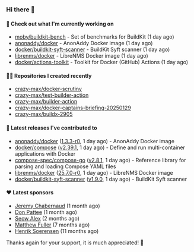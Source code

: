 ### Hi there 👋

#### 👷 Check out what I'm currently working on

- [moby/buildkit-bench](https://github.com/moby/buildkit-bench) - Set of benchmarks for BuildKit (1 day ago)
- [anonaddy/docker](https://github.com/anonaddy/docker) - AnonAddy Docker image (1 day ago)
- [docker/buildkit-syft-scanner](https://github.com/docker/buildkit-syft-scanner) - BuildKit Syft scanner (1 day ago)
- [librenms/docker](https://github.com/librenms/docker) - LibreNMS Docker image (1 day ago)
- [docker/actions-toolkit](https://github.com/docker/actions-toolkit) - Toolkit for Docker (GitHub) Actions (1 day ago)

#### 👨‍💻 Repositories I created recently

- [crazy-max/docker-scrutiny](https://github.com/crazy-max/docker-scrutiny)
- [crazy-max/test-builder-action](https://github.com/crazy-max/test-builder-action)
- [crazy-max/builder-action](https://github.com/crazy-max/builder-action)
- [crazy-max/docker-captains-briefing-20250129](https://github.com/crazy-max/docker-captains-briefing-20250129)
- [crazy-max/buildx-2905](https://github.com/crazy-max/buildx-2905)

#### 🚀 Latest releases I've contributed to

- [anonaddy/docker](https://github.com/anonaddy/docker) ([1.3.3-r0](https://github.com/anonaddy/docker/releases/tag/1.3.3-r0), 1 day ago) - AnonAddy Docker image
- [docker/compose](https://github.com/docker/compose) ([v2.39.1](https://github.com/docker/compose/releases/tag/v2.39.1), 1 day ago) - Define and run multi-container applications with Docker
- [compose-spec/compose-go](https://github.com/compose-spec/compose-go) ([v2.8.1](https://github.com/compose-spec/compose-go/releases/tag/v2.8.1), 1 day ago) - Reference library for parsing and loading Compose YAML files
- [librenms/docker](https://github.com/librenms/docker) ([25.7.0-r0](https://github.com/librenms/docker/releases/tag/25.7.0-r0), 1 day ago) - LibreNMS Docker image
- [docker/buildkit-syft-scanner](https://github.com/docker/buildkit-syft-scanner) ([v1.9.0](https://github.com/docker/buildkit-syft-scanner/releases/tag/v1.9.0), 1 day ago) - BuildKit Syft scanner

#### ❤️ Latest sponsors
- [Jeremy Chabernaud](https://github.com/djerfy) (1 month ago)
- [Don Pattee](https://github.com/DPattee) (1 month ago)
- [Seow Alex](https://github.com/seowalex) (2 months ago)
- [Matthew Fuller](https://github.com/mathematics333) (7 months ago)
- [Henrik Soerensen](https://github.com/hsoerensen) (11 months ago)

Thanks again for your support, it is much appreciated! 🙏

